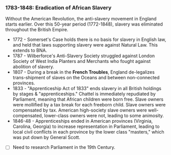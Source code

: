 ### 1783-1848: Eradication of African Slavery

Without the American Revolution, the anti-slavery movement in England starts earlier. Over this 50-year period (1772-1848), slavery was eliminated throughout the British Empire.

* 1772 - Somerset's Case holds there is no basis for slavery in English law, and held that laws supporting slavery were against Natural Law. This extends to BNA.
* 1787 - Wilberforce's Anti-Slavery Society struggled against London Society of West India Planters and Merchants who fought against abolition of slavery.
* 1807 - During a break in the **French Troubles**, England de-legalizes trans-shipment of slaves on the Oceans and between non-connected provinces.
* 1833 - "Apprenticeship Act of 1833" ends slavery in all British holdings by stages & "apprenticeships." Chattel is immediately repudiated by Parliament, meaning that African children were born free. Slave owners were mollified by a tax break for each freeborn child. Slave owners were compensated by tax. American high-society slave owners were well-compensated, lower-class owners were not, leading to some animosity.
* 1846-48 - Apprenticeships ended in American provinces (Virginia, Carolina, Georgia) to increase representation in Parliament, leading to local civil conflicts in each province by the lower class "masters," which was put down by General Scott.

- [ ] Need to research Parliament in the 19th Century.
<!--
* Wikipedia. _[Wilberforce](https://en.wikipedia.org/wiki/William_Wilberforce)_. Ref 2019.
-->
